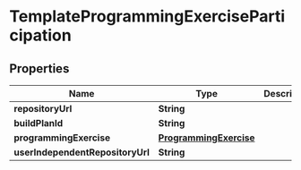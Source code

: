 

# TemplateProgrammingExerciseParticipation


## Properties

| Name | Type | Description | Notes |
|------------ | ------------- | ------------- | -------------|
|**repositoryUrl** | **String** |  |  [optional] |
|**buildPlanId** | **String** |  |  [optional] |
|**programmingExercise** | [**ProgrammingExercise**](ProgrammingExercise.md) |  |  [optional] |
|**userIndependentRepositoryUrl** | **String** |  |  [optional] |



